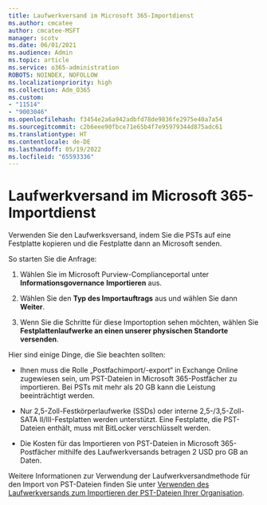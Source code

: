 ```yaml
---
title: Laufwerkversand im Microsoft 365-Importdienst
ms.author: cmcatee
author: cmcatee-MSFT
manager: scotv
ms.date: 06/01/2021
ms.audience: Admin
ms.topic: article
ms.service: o365-administration
ROBOTS: NOINDEX, NOFOLLOW
ms.localizationpriority: high
ms.collection: Adm_O365
ms.custom:
- "11514"
- "9003046"
ms.openlocfilehash: f3454e2a6a942adbfd78de9836fe2975e40a7a54
ms.sourcegitcommit: c2b6eee90fbce71e65b4f7e95979344d875adc61
ms.translationtype: HT
ms.contentlocale: de-DE
ms.lasthandoff: 05/19/2022
ms.locfileid: "65593336"
---
```

# <a name="drive-shipping-in-the-microsoft-365-import-service"></a>Laufwerkversand im Microsoft 365-Importdienst

Verwenden Sie den Laufwerksversand, indem Sie die PSTs auf eine Festplatte kopieren und die Festplatte dann an Microsoft senden.

So starten Sie die Anfrage:

1. Wählen Sie im Microsoft Purview-Complianceportal unter **Informationsgovernance** **Importieren** aus.

1. Wählen Sie den **Typ des Importauftrags** aus und wählen Sie dann **Weiter**.

1. Wenn Sie die Schritte für diese Importoption sehen möchten, wählen Sie **Festplattenlaufwerke an einen unserer physischen Standorte versenden**.

Hier sind einige Dinge, die Sie beachten sollten:

- Ihnen muss die Rolle „Postfachimport/-export“ in Exchange Online zugewiesen sein, um PST-Dateien in Microsoft 365-Postfächer zu importieren. Bei PSTs mit mehr als 20 GB kann die Leistung beeinträchtigt werden.

- Nur 2,5-Zoll-Festkörperlaufwerke (SSDs) oder interne 2,5-/3,5-Zoll-SATA II/III-Festplatten werden unterstützt.
Eine Festplatte, die PST-Dateien enthält, muss mit BitLocker verschlüsselt werden.

- Die Kosten für das Importieren von PST-Dateien in Microsoft 365-Postfächer mithilfe des Laufwerkversands betragen 2 USD pro GB an Daten.

Weitere Informationen zur Verwendung der Laufwerkversandmethode für den Import von PST-Dateien finden Sie unter [Verwenden des Laufwerkversands zum Importieren der PST-Dateien Ihrer Organisation](https://docs.microsoft.com/microsoft-365/compliance/use-drive-shipping-to-import-pst-files-to-office-365).